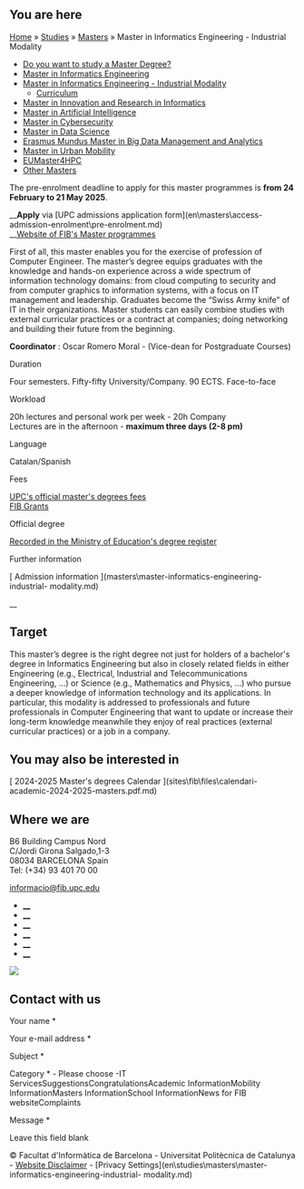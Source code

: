 ## You are here

[Home](en.md) » [Studies](en\\studies.md) » [Masters](en\\studies\\masters.md)
» Master in Informatics Engineering - Industrial Modality

  * [Do you want to study a Master Degree?](en\\studies\\masters\\do-you-want-study-master-degree.md)
  * [Master in Informatics Engineering](en\\studies\\masters\\master-informatics-engineering.md)
  * [Master in Informatics Engineering - Industrial Modality](en\\studies\\masters\\master-informatics-engineering-industrial-modality.md)
    * [Curriculum](en\\studies\\masters\\master-informatics-engineering-industrial-modality\\curriculum.md)
  * [Master in Innovation and Research in Informatics](en\\studies\\masters\\master-innovation-and-research-informatics.md)
  * [Master in Artificial Intelligence](en\\studies\\masters\\master-artificial-intelligence.md)
  * [Master in Cybersecurity](en\\studies\\masters\\master-cybersecurity.md)
  * [Master in Data Science](en\\studies\\masters\\master-data-science.md)
  * [Erasmus Mundus Master in Big Data Management and Analytics](en\\studies\\masters\\erasmus-mundus-master-big-data-management-and-analytics.md)
  * [Master in Urban Mobility](en\\studies\\masters\\urban-mobility-master.md)
  * [EUMaster4HPC](en\\studies\\masters\\eumaster4hpc.md)
  * [Other Masters](en\\studies\\masters\\other-masters.md)

The pre-enrolment deadline to apply for this master programmes is **from 24
February to 21 May 2025**.

__**Apply** via [UPC admissions application form](en\\masters\\access-
admission-enrolment\\pre-enrolment.md)  
__[Website of FIB's Master programmes](index.md)

First of all, this master enables you for the exercise of profession of
Computer Engineer. The master’s degree equips graduates with the knowledge and
hands-on experience across a wide spectrum of information technology domains:
from cloud computing to security and from computer graphics to information
systems, with a focus on IT management and leadership. Graduates become the
“Swiss Army knife” of IT in their organizations. Master students can easily
combine studies with external curricular practices or a contract at companies;
doing networking and building their future from the beginning.

**Coordinator** : Oscar Romero Moral -  (Vice-dean for Postgraduate Courses)

Duration

Four semesters. Fifty-fifty University/Company. 90 ECTS. Face-to-face

Workload

20h lectures and personal work per week - 20h Company  
Lectures are in the afternoon - **maximum three days (2-8 pm)**

Language

Catalan/Spanish

Fees

[UPC's official master's degrees fees](en\\masters\\fees-grants.md)  
[FIB Grants](grants-and-financial-aid.md)

Official degree

[ Recorded in the Ministry of Education's degree register
](ruct\\estudio.action.md)

Further information

[ Admission information ](masters\\master-informatics-engineering-industrial-
modality.md)

__

## Target

This master’s degree is the right degree not just for holders of a bachelor's
degree in Informatics Engineering but also in closely related fields in either
Engineering (e.g., Electrical, Industrial and Telecommunications Engineering,
...) or Science (e.g., Mathematics and Physics, ...) who pursue a deeper
knowledge of information technology and its applications. In particular, this
modality is addressed to professionals and future professionals in Computer
Engineering that want to update or increase their long-term knowledge
meanwhile they enjoy of real practices (external curricular practices) or a
job in a company.

## You may also be interested in

[ 2024-2025 Master's degrees Calendar ](sites\\fib\\files\\calendari-
academic-2024-2025-masters.pdf.md)

[](sites\\fib\\files\\calendari-academic-2024-2025-masters.pdf.md)

## Where we are

B6 Building Campus Nord  
C/Jordi Girona Salgado,1-3  
08034 BARCELONA Spain  
Tel: (+34) 93 401 70 00

[informacio@fib.upc.edu](informacio@fib.upc.edu.md)

  * [__](en\\noticies\\rss.rss.md)
  * [__](fib.upc.md)
  * [__](fib_upc.md)
  * [__](photos\\fib-upc\\albums.md)
  * [__](user\\mediafib.md)
  * [__](fib.upc.md)

[![](/sites/fib/files/images/banner-suport-fib.jpg)](index.md)

## Contact with us

Your name *

Your e-mail address *

Subject *

Category * \- Please choose -IT ServicesSuggestionsCongratulationsAcademic
InformationMobility InformationMasters InformationSchool InformationNews for
FIB websiteComplaints

Message *

Leave this field blank

© Facultat d'Informàtica de Barcelona - Universitat Politècnica de Catalunya -
[Website Disclaimer](en\\website-disclaimer.md) \- [Privacy
Settings](en\\studies\\masters\\master-informatics-engineering-industrial-
modality.md)

